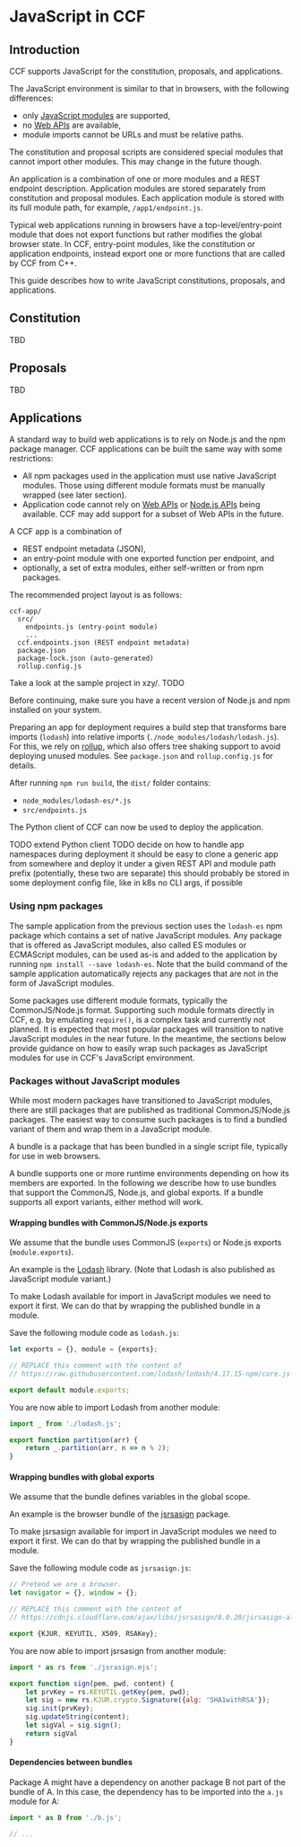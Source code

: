 # JavaScript in CCF

## Introduction

CCF supports JavaScript for the constitution, proposals, and applications.

The JavaScript environment is similar to that in browsers, with the following differences:
- only [JavaScript modules](https://developer.mozilla.org/en-US/docs/Web/JavaScript/Guide/Modules) are supported,
- no [Web APIs](https://developer.mozilla.org/en-US/docs/Web/API) are available,
- module imports cannot be URLs and must be relative paths.

The constitution and proposal scripts are considered special modules that cannot import other modules.
This may change in the future though.

An application is a combination of one or more modules and a REST endpoint description.
Application modules are stored separately from constitution and proposal modules.
Each application module is stored with its full module path, for example, `/app1/endpoint.js`.

Typical web applications running in browsers have a top-level/entry-point module that does not
export functions but rather modifies the global browser state.
In CCF, entry-point modules, like the constitution or application endpoints, instead export
one or more functions that are called by CCF from C++.

This guide describes how to write JavaScript constitutions, proposals, and applications.

## Constitution

TBD

## Proposals

TBD

## Applications

A standard way to build web applications is to rely on Node.js and the npm package manager.
CCF applications can be built the same way with some restrictions:

- All npm packages used in the application must use native JavaScript modules.
  Those using different module formats must be manually wrapped (see later section).
- Application code cannot rely on [Web APIs](https://developer.mozilla.org/en-US/docs/Web/API) or
  [Node.js APIs](https://nodejs.org/api/) being available.
  CCF may add support for a subset of Web APIs in the future.

A CCF app is a combination of
- REST endpoint metadata (JSON),
- an entry-point module with one exported function per endpoint, and
- optionally, a set of extra modules, either self-written or from npm packages.

The recommended project layout is as follows:
```
ccf-app/
  src/
    endpoints.js (entry-point module)
    ...
  ccf.endpoints.json (REST endpoint metadata)
  package.json
  package-lock.json (auto-generated)
  rollup.config.js
```

Take a look at the sample project in xzy/. TODO

Before continuing, make sure you have a recent version of Node.js and npm installed on your system.

Preparing an app for deployment requires a build step that transforms bare imports (`lodash`)
into relative imports (`./node_modules/lodash/lodash.js`).
For this, we rely on [rollup](https://rollupjs.org), which also offers tree shaking support
to avoid deploying unused modules. See `package.json` and `rollup.config.js` for details.

After running `npm run build`, the `dist/` folder contains:
- `node_modules/lodash-es/*.js`
- `src/endpoints.js`

The Python client of CCF can now be used to deploy the application.

TODO extend Python client
TODO decide on how to handle app namespaces during deployment
     it should be easy to clone a generic app from somewhere and deploy it under a given
     REST API and module path prefix (potentially, these two are separate)
     this should probably be stored in some deployment config file, like in k8s
     no CLI args, if possible

### Using npm packages

The sample application from the previous section uses the `lodash-es` npm package
which contains a set of native JavaScript modules.
Any package that is offered as JavaScript modules, also called ES modules or ECMAScript modules,
can be used as-is and added to the application by running `npm install --save lodash-es`.
Note that the build command of the sample application automatically rejects any packages
that are not in the form of JavaScript modules.

Some packages use different module formats, typically the CommonJS/Node.js format.
Supporting such module formats directly in CCF, e.g. by emulating `require()`,
is a complex task and currently not planned.
It is expected that most popular packages will transition to native JavaScript modules in the near future.
In the meantime, the sections below provide guidance on how to easily wrap such packages
as JavaScript modules for use in CCF's JavaScript environment.

### Packages without JavaScript modules

While most modern packages have transitioned to JavaScript modules, there are still packages that
are published as traditional CommonJS/Node.js packages.
The easiest way to consume such packages is to find a bundled variant of them
and wrap them in a JavaScript module.

A bundle is a package that has been bundled in a single script file, typically for use in web browsers.

A bundle supports one or more runtime environments depending on how its members are exported.
In the following we describe how to use bundles that support the CommonJS, Node.js, and global exports.
If a bundle supports all export variants, either method will work.

#### Wrapping bundles with CommonJS/Node.js exports

We assume that the bundle uses CommonJS (`exports`) or Node.js exports (`module.exports`).

An example is the [Lodash](https://lodash.com/) library.
(Note that Lodash is also published as JavaScript module variant.)

To make Lodash available for import in JavaScript modules we need to export it first.
We can do that by wrapping the published bundle in a module.

Save the following module code as `lodash.js`:
```js
let exports = {}, module = {exports};

// REPLACE this comment with the content of
// https://raw.githubusercontent.com/lodash/lodash/4.17.15-npm/core.js

export default module.exports;
```

You are now able to import Lodash from another module:
```js
import _ from './lodash.js';

export function partition(arr) {
    return _.partition(arr, n => n % 2);
}
```

#### Wrapping bundles with global exports

We assume that the bundle defines variables in the global scope.

An example is the browser bundle of the [jsrsasign](https://github.com/kjur/jsrsasign) package.

To make jsrsasign available for import in JavaScript modules we need to export it first.
We can do that by wrapping the published bundle in a module.

Save the following module code as `jsrsasign.js`:
```js
// Pretend we are a browser.
let navigator = {}, window = {};

// REPLACE this comment with the content of
// https://cdnjs.cloudflare.com/ajax/libs/jsrsasign/8.0.20/jsrsasign-all-min.min.js

export {KJUR, KEYUTIL, X509, RSAKey};
```

You are now able to import jsrsasign from another module:
```js
import * as rs from './jsrasign.mjs';

export function sign(pem, pwd, content) {
    let prvKey = rs.KEYUTIL.getKey(pem, pwd);
    let sig = new rs.KJUR.crypto.Signature({alg: 'SHA1withRSA'});
    sig.init(prvKey);
    sig.updateString(content);
    let sigVal = sig.sign();
    return sigVal
}
```

#### Dependencies between bundles

Package A might have a dependency on another package B not part of the bundle of A.
In this case, the dependency has to be imported into the `a.js` module for A:

```js
import * as B from './b.js';

// ...
```
